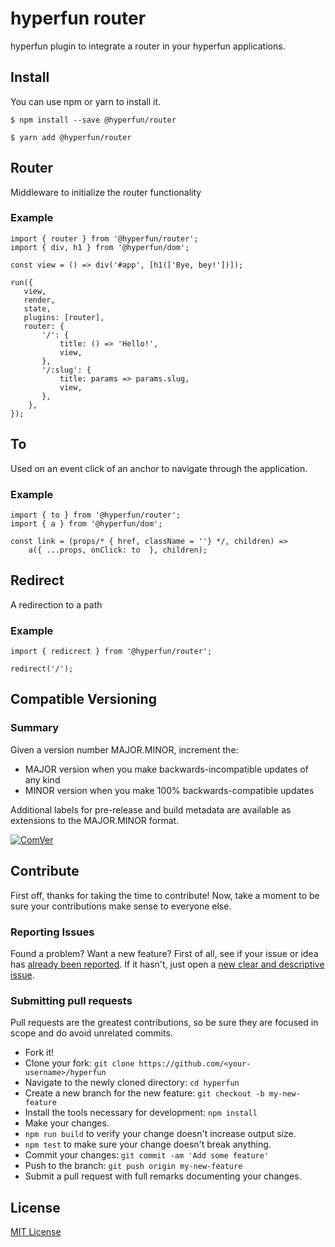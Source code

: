 # hyperfun router

hyperfun plugin to integrate a router in your hyperfun applications.

## Install

You can use npm or yarn to install it.

`$ npm install --save @hyperfun/router`

`$ yarn add @hyperfun/router`


## Router

Middleware to initialize the router functionality

### Example

```
import { router } from '@hyperfun/router';
import { div, h1 } from '@hyperfun/dom';

const view = () => div('#app', [h1(['Bye, bey!'])]);

run({
   view,
   render,
   state,
   plugins: [router],
   router: {
       '/': {
           title: () => 'Hello!',
           view,
       },
       '/:slug': {
           title: params => params.slug,
           view,
       },
    },
});
```

## To

Used on an event click of an anchor to navigate through the application.

### Example

```
import { to } from '@hyperfun/router';
import { a } from '@hyperfun/dom';

const link = (props/* { href, className = ''} */, children) =>
    a({ ...props, onClick: to  }, children);
```

## Redirect

A redirection to a path

### Example

```
import { redicrect } from '@hyperfun/router';

redirect('/');
```

## Compatible Versioning

### Summary

Given a version number MAJOR.MINOR, increment the:

- MAJOR version when you make backwards-incompatible updates of any kind
- MINOR version when you make 100% backwards-compatible updates

Additional labels for pre-release and build metadata are available as extensions to the MAJOR.MINOR format.

[![ComVer](https://img.shields.io/badge/ComVer-compliant-brightgreen.svg)](https://github.com/staltz/comver)

## Contribute

First off, thanks for taking the time to contribute!
Now, take a moment to be sure your contributions make sense to everyone else.

### Reporting Issues

Found a problem? Want a new feature? First of all, see if your issue or idea has [already been reported](../../issues).
If it hasn't, just open a [new clear and descriptive issue](../../issues/new).

### Submitting pull requests

Pull requests are the greatest contributions, so be sure they are focused in scope and do avoid unrelated commits.

-   Fork it!
-   Clone your fork: `git clone https://github.com/<your-username>/hyperfun`
-   Navigate to the newly cloned directory: `cd hyperfun`
-   Create a new branch for the new feature: `git checkout -b my-new-feature`
-   Install the tools necessary for development: `npm install`
-   Make your changes.
-   `npm run build` to verify your change doesn't increase output size.
-   `npm test` to make sure your change doesn't break anything.
-   Commit your changes: `git commit -am 'Add some feature'`
-   Push to the branch: `git push origin my-new-feature`
-   Submit a pull request with full remarks documenting your changes.

## License

[MIT License](https://github.com/gc-victor/hyperfun/blob/master/LICENSE.md)
